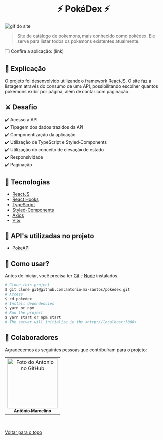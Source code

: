 <h1 align="center">⚡ PokéDex ⚡</h1>

<img src="src/assets/pokedex.gif" alt="gif do site">

> Site de catálogo de pokemons, mais conhecido como pokédex. Ele serve para listar todos os pokemons existentes atualmente.

🗔 Confira a aplicação:  (link) <br>

## :page_facing_up: Explicação

O projeto foi desenvolvido utilizando o framework [ReactJS](https://pt-br.reactjs.org/docs/getting-started.html). O site faz a listagem através do consumo de uma API, possibilitando escolher quantos pokemons exibir por página, além de contar com paginação. 

## ⚔️ Desafio

:heavy_check_mark: Acesso a API\
:heavy_check_mark: Tipagem dos dados trazidos da API\
:heavy_check_mark: Componentização da aplicação\
:heavy_check_mark: Utilização de TypeScript e Styled-Components\
:heavy_check_mark: Utilização do conceito de elevação de estado\
:heavy_check_mark: Responsividade\
:heavy_check_mark: Paginação

## 🚀 Tecnologias ##

- [ReactJS](https://pt-br.reactjs.org/)
- [React Hooks](https://pt-br.reactjs.org/docs/hooks-intro.html)
- [TypeScript](https://www.typescriptlang.org/)
- [Styled-Components](https://styled-components.com/)
- [Axios](https://axios-http.com/ptbr/docs/intro)
- [Vite](https://vitejs.dev/)

## 📡 API'𝘀 utilizadas no projeto ##

- [PokeAPI](https://pokeapi.co/)

## :closed_book: Como usar? ##

Antes de iniciar, você precisa ter [Git](https://git-scm.com) e [Node](https://nodejs.org/en/) instalados.

```bash
# Clone this project
$ git clone git@github.com:antonio-ma-santos/pokedex.git
# Access
$ cd pokedex
# Install dependencies
$ yarn or npm 
# Run the project
$ yarn start or npm start 
# The server will initialize in the <http://localhost:3000>
```

## 🤝 Colaboradores

Agradecemos às seguintes pessoas que contribuíram para o projeto:

<table>
  <tr>
    <td align="center">
      <a href="#">
        <img src="https://github.com/antonio-ma-santos.png" width="160px;" alt="Foto do Antonio no GitHub"/><br>
        <sub>
          <b>Antônio Marcelino</b>
        </sub>
      </a>
    </td>
  </tr>
</table>

&#xa0;

<a href="#top">Voltar para o topo</a>
